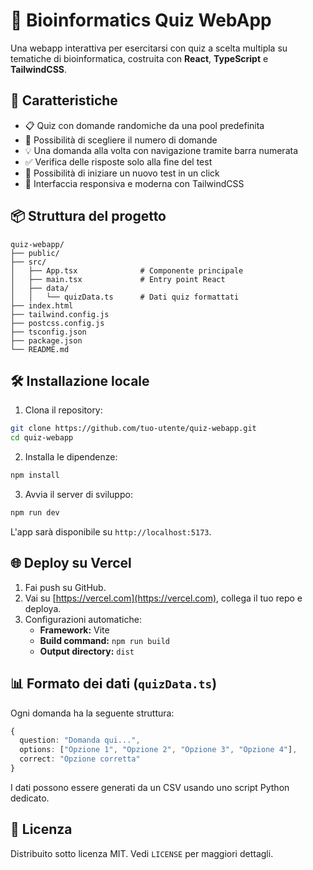 # 🧠 Bioinformatics Quiz WebApp

Una webapp interattiva per esercitarsi con quiz a scelta multipla su tematiche di bioinformatica, costruita con **React**, **TypeScript** e **TailwindCSS**.

## 🚀 Caratteristiche

- 📋 Quiz con domande randomiche da una pool predefinita  
- 🎯 Possibilità di scegliere il numero di domande  
- 💡 Una domanda alla volta con navigazione tramite barra numerata  
- ✅ Verifica delle risposte solo alla fine del test  
- 🔄 Possibilità di iniziare un nuovo test in un click  
- 📱 Interfaccia responsiva e moderna con TailwindCSS  

## 📦 Struttura del progetto

```
quiz-webapp/
├── public/
├── src/
│   ├── App.tsx              # Componente principale
│   ├── main.tsx             # Entry point React
│   ├── data/
│   │   └── quizData.ts      # Dati quiz formattati
├── index.html
├── tailwind.config.js
├── postcss.config.js
├── tsconfig.json
├── package.json
└── README.md
```

## 🛠️ Installazione locale

1. Clona il repository:

```bash
git clone https://github.com/tuo-utente/quiz-webapp.git
cd quiz-webapp
```

2. Installa le dipendenze:

```bash
npm install
```

3. Avvia il server di sviluppo:

```bash
npm run dev
```

L'app sarà disponibile su `http://localhost:5173`.

## 🌐 Deploy su Vercel

1. Fai push su GitHub.
2. Vai su [https://vercel.com](https://vercel.com), collega il tuo repo e deploya.
3. Configurazioni automatiche:
   - **Framework:** Vite
   - **Build command:** `npm run build`
   - **Output directory:** `dist`

## 📊 Formato dei dati (`quizData.ts`)

Ogni domanda ha la seguente struttura:

```ts
{
  question: "Domanda qui...",
  options: ["Opzione 1", "Opzione 2", "Opzione 3", "Opzione 4"],
  correct: "Opzione corretta"
}
```

I dati possono essere generati da un CSV usando uno script Python dedicato.

## 📖 Licenza

Distribuito sotto licenza MIT. Vedi `LICENSE` per maggiori dettagli.
